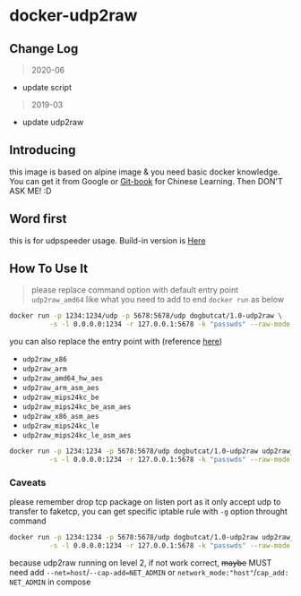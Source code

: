 # docker-udp2raw

## Change Log

> 2020-06

- update script

> 2019-03

- update udp2raw

## Introducing

this image is based on alpine image & you need basic docker knowledge. You can get it from Google or [Git-book](https://yeasy.gitbooks.io/docker_practice/) for Chinese Learning. Then DON'T ASK ME! :D

## Word first

this is for udpspeeder usage. Build-in version is [Here](https://github.com/wangyu-/UDPspeeder/releases/20180806.0)

## How To Use It

> please replace command option with default entry point `udp2raw_amd64` like what you need to add to end `docker run` as below

```sh
docker run -p 1234:1234/udp -p 5678:5678/udp dogbutcat/1.0-udp2raw \
          -s -l 0.0.0.0:1234 -r 127.0.0.1:5678 -k "passwds" --raw-mode faketcp -g
```

you can also replace the entry point with (reference [here](https://docs.docker.com/engine/reference/run/#entrypoint-default-command-to-execute-at-runtime))

- `udp2raw_x86`
- `udp2raw_arm`
- `udp2raw_amd64_hw_aes`
- `udp2raw_arm_asm_aes`
- `udp2raw_mips24kc_be`
- `udp2raw_mips24kc_be_asm_aes`
- `udp2raw_x86_asm_aes`
- `udp2raw_mips24kc_le`
- `udp2raw_mips24kc_le_asm_aes`

```sh
docker run -p 1234:1234 -p 5678:5678/udp dogbutcat/1.0-udp2raw udp2raw_x86 \
          -s -l 0.0.0.0:1234 -r 127.0.0.1:5678 -k "passwds" --raw-mode faketcp -g
```

### Caveats

please remember drop tcp package on listen port as it only accept udp to transfer to faketcp, you can get specific iptable rule with `-g` option throught command

```sh
docker run -p 1234:1234 -p 5678:5678/udp dogbutcat/1.0-udp2raw udp2raw_x86 \
          -s -l 0.0.0.0:1234 -r 127.0.0.1:5678 -k "passwds" --raw-mode faketcp -g
```

because udp2raw running on level 2, if not work correct, ~~maybe~~ MUST need add `--net=host`/`--cap-add=NET_ADMIN` or `network_mode:"host"`/`cap_add: NET_ADMIN` in compose